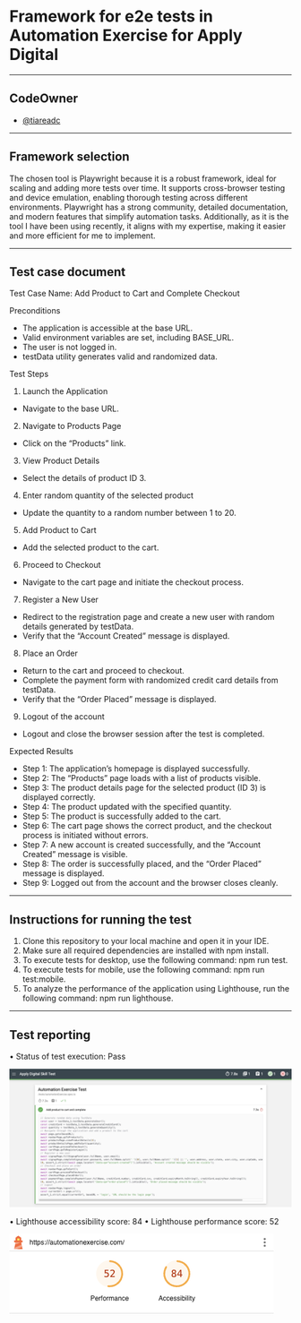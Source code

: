 <!-- BEGINNING -->
# Framework for e2e tests in Automation Exercise for Apply Digital

---
## **CodeOwner**
* [@tiareadc](@tiareadc)

---
## **Framework selection**
The chosen tool is Playwright because it is a robust framework, ideal for scaling and adding more tests over time. It supports cross-browser testing and device emulation, enabling thorough testing across different environments. Playwright has a strong community, detailed documentation, and modern features that simplify automation tasks. Additionally, as it is the tool I have been using recently, it aligns with my expertise, making it easier and more efficient for me to implement.

---
## **Test case document**
Test Case Name: Add Product to Cart and Complete Checkout

Preconditions
- The application is accessible at the base URL.
- Valid environment variables are set, including BASE_URL.
- The user is not logged in.
- testData utility generates valid and randomized data.

Test Steps
1. Launch the Application
- Navigate to the base URL.

2. Navigate to Products Page
- Click on the “Products” link.

3. View Product Details
- Select the details of product ID 3.

4. Enter random quantity of the selected product
- Update the quantity to a random number between 1 to 20.

5. Add Product to Cart
- Add the selected product to the cart.

6. Proceed to Checkout
- Navigate to the cart page and initiate the checkout process.

7. Register a New User
- Redirect to the registration page and create a new user with random details generated by testData.
- Verify that the “Account Created” message is displayed.

8. Place an Order
- Return to the cart and proceed to checkout.
- Complete the payment form with randomized credit card details from testData.
- Verify that the “Order Placed” message is displayed.

9. Logout of the account
- Logout and close the browser session after the test is completed.

Expected Results
- Step 1: The application’s homepage is displayed successfully.
- Step 2: The “Products” page loads with a list of products visible.
- Step 3: The product details page for the selected product (ID 3) is displayed correctly.
- Step 4: The product updated with the specified quantity.
- Step 5: The product is successfully added to the cart.
- Step 6: The cart page shows the correct product, and the checkout process is initiated without errors.
- Step 7: A new account is created successfully, and the “Account Created” message is visible.
- Step 8: The order is successfully placed, and the “Order Placed” message is displayed.
- Step 9: Logged out from the account and the browser closes cleanly.

---
## **Instructions for running the test**
1. Clone this repository to your local machine and open it in your IDE.
2. Make sure all required dependencies are installed with npm install.
3. To execute tests for desktop, use the following command: npm run test.
4. To execute tests for mobile, use the following command: npm run test:mobile.
5. To analyze the performance of the application using Lighthouse, run the following command: npm run lighthouse.

---
## **Test reporting**
•	Status of test execution: Pass

![Test execution](./assets/test-execution.png)


•	Lighthouse accessibility score: 84
•	Lighthouse performance score: 52

![Lighthouse execution](./assets/lighthouse-execution.png)

<!-- END -->